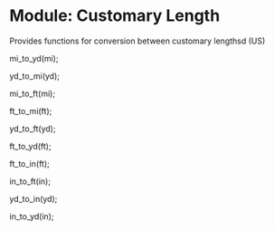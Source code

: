 # Module: Customary Length 
Provides functions for conversion between customary lengthsd (US)

mi_to_yd(mi);

yd_to_mi(yd);

mi_to_ft(mi);

ft_to_mi(ft);

yd_to_ft(yd);

ft_to_yd(ft);

ft_to_in(ft);

in_to_ft(in);

yd_to_in(yd);

in_to_yd(in);
